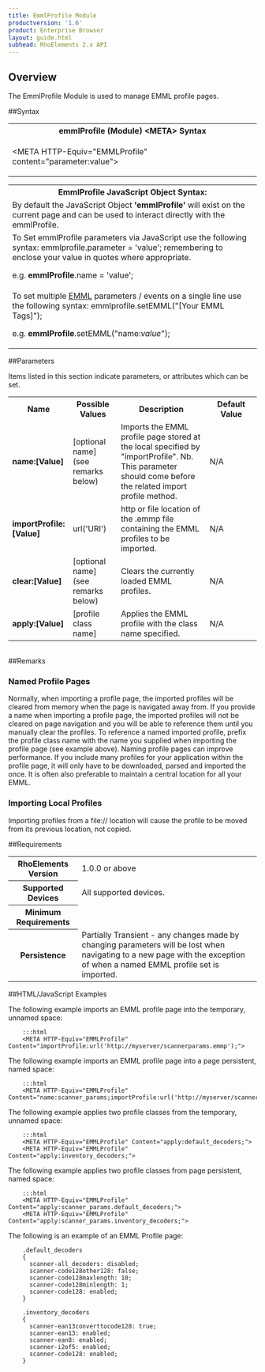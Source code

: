 ```yaml
---
title: EmmlProfile Module
productversion: '1.6'
product: Enterprise Browser
layout: guide.html
subhead: RhoElements 2.x API
---
```


## Overview
The EmmlProfile Module is used to manage EMML profile pages.

##Syntax

<table class="re-table"><tr><th class="tableHeading">emmlProfile (Module) &lt;META&gt; Syntax
</th></tr><tr><td class="clsSyntaxCells clsOddRow"><p>&lt;META HTTP-Equiv="EMMLProfile" content="parameter:value"&gt;</p></td></tr></table>
<table class="re-table"><tr><th class="tableHeading">EmmlProfile JavaScript Object Syntax:</th></tr><tr><td class="clsSyntaxCells clsOddRow">
By default the JavaScript Object <b>'emmlProfile'</b> will exist on the current page and can be used to interact directly with the emmlProfile.
</td></tr><tr><td class="clsSyntaxCells clsEvenRow">
To Set emmlProfile parameters via JavaScript use the following syntax: emmlprofile.parameter = 'value'; remembering to enclose your value in quotes where appropriate.  
<P />e.g. <b>emmlProfile</b>.name = 'value';
</td></tr><tr><td class="clsSyntaxCells clsOddRow">							
To set multiple <a href="/rhoelements/EMMLOverview">EMML</a> parameters / events on a single line use the following syntax: emmlprofile.setEMML("[Your EMML Tags]");
<P />
e.g. <b>emmlProfile</b>.setEMML("name:<i>value</i>");							
</td></tr></table>


##Parameters


Items listed in this section indicate parameters, or attributes which can be set.
<table class="re-table"><col width="20%" /><col width="20%" /><col width="38%" /><col width="22%" /><tr><th class="tableHeading">Name</th><th class="tableHeading">Possible Values</th><th class="tableHeading">Description</th><th class="tableHeading">Default Value</th></tr><tr><td class="clsSyntaxCells clsOddRow"><b>name:[Value]
</b></td><td class="clsSyntaxCells clsOddRow">[optional name] (see remarks below)</td><td class="clsSyntaxCells clsOddRow">Imports the EMML profile page stored at the local specified by "importProfile". Nb. This parameter should come before the related import profile method.</td><td class="clsSyntaxCells clsOddRow">N/A</td></tr><tr><td class="clsSyntaxCells clsEvenRow"><b>importProfile:[Value]
</b></td><td class="clsSyntaxCells clsEvenRow">url('URI')</td><td class="clsSyntaxCells clsEvenRow">http or file location of the .emmp file containing the EMML profiles to be imported.</td><td class="clsSyntaxCells clsEvenRow">N/A</td>
</tr>
<tr><td class="clsSyntaxCells clsOddRow"><b>clear:[Value]
</b></td><td class="clsSyntaxCells clsOddRow">[optional name] (see remarks below)</td><td class="clsSyntaxCells clsOddRow">Clears the currently loaded EMML profiles.</td><td class="clsSyntaxCells clsOddRow">N/A</td></tr><tr><td class="clsSyntaxCells clsEvenRow"><b>apply:[Value]
</b></td><td class="clsSyntaxCells clsEvenRow">[profile class name]</td><td class="clsSyntaxCells clsEvenRow">Applies the EMML profile with the class name specified. </td><td class="clsSyntaxCells clsEvenRow">N/A</td></tr></table>

<table class="re-table"><col width="78%" /><col width="8%" /><col width="1%" /><col width="5%" /><col width="1%" /><col width="5%" /><col width="2%" />
</table>

##Remarks

### Named Profile Pages
Normally, when importing a profile page, the imported profiles will be cleared from memory when the page is navigated away from. If you provide a name when importing a profile page, the imported profiles will not be cleared on page navigation and you will be able to reference them until you manually clear the profiles. To reference a named imported profile, prefix the profile class name with the name you supplied when importing the profile page (see example above). Naming profile pages can improve performance. If you include many profiles for your application within the profile page, it will only have to be downloaded, parsed and imported the once. It is often also preferable to maintain a central location for all your EMML.

### Importing Local Profiles
Importing profiles from a file:// location will cause the profile to be moved from its previous location, not copied.

##Requirements

<table class="re-table"><tr><th class="tableHeading">RhoElements Version</th><td class="clsSyntaxCell clsEvenRow">1.0.0 or above
</td>
</tr>
<tr>
<th class="tableHeading">Supported Devices</th><td class="clsSyntaxCell clsOddRow">All supported devices.</td></tr>
<tr>
<th class="tableHeading">Minimum Requirements</th><td class="clsSyntaxCell clsOddRow" />
</tr>
<tr><th class="tableHeading">Persistence</th><td class="clsSyntaxCell clsEvenRow">Partially Transient - any changes made by changing parameters will be lost when navigating to a new page with the exception of when a named EMML profile set is imported.</td>
</tr>
</table>


##HTML/JavaScript Examples

The following example imports an EMML profile page into the temporary, unnamed space:

		:::html
		<META HTTP-Equiv="EMMLProfile" Content="importProfile:url('http://myserver/scannerparams.emmp');">

The following example imports an EMML profile page into a page persistent, named space: 

		:::html
		<META HTTP-Equiv="EMMLProfile" Content="name:scanner_params;importProfile:url('http://myserver/scannerparams.emmp');">

The following example applies two profile classes from the temporary, unnamed space: 

		:::html
		<META HTTP-Equiv="EMMLProfile" Content="apply:default_decoders;">
		<META HTTP-Equiv="EMMLProfile" Content="apply:inventory_decoders;">

The following example applies two profile classes from page persistent, named space: 

		:::html
		<META HTTP-Equiv="EMMLProfile" Content="apply:scanner_params.default_decoders;">
		<META HTTP-Equiv="EMMLProfile" Content="apply:scanner_params.inventory_decoders;">

The following is an example of an EMML Profile page: 

		.default_decoders
		{
		  scanner-all_decoders: disabled;
		  scanner-code128other128: false;
		  scanner-code128maxlength: 10;
		  scanner-code128minlength: 1;
		  scanner-code128: enabled;
		}
		
		.inventory_decoders
		{
		  scanner-ean13converttocode128: true;
		  scanner-ean13: enabled;
		  scanner-ean8: enabled;
		  scanner-i2of5: enabled;
		  scanner-code128: enabled;
		}





